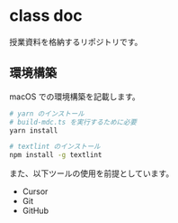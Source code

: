# class doc

授業資料を格納するリポジトリです。

## 環境構築

macOS での環境構築を記載します。

```sh
# yarn のインストール
# build-mdc.ts を実行するために必要
yarn install

# textlint のインストール
npm install -g textlint
```

また、以下ツールの使用を前提としています。

- Cursor
- Git
- GitHub
